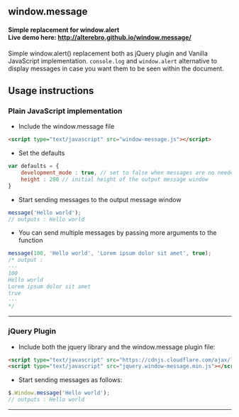 ## window.message
#### Simple replacement for window.alert <br />Live demo here: http://alterebro.github.io/window.message/

Simple window.alert() replacement both as jQuery plugin and Vanilla JavaScript implementation.
`console.log` and `window.alert` alternative to display messages in case you want them to be seen within the document.

## Usage instructions

### Plain JavaScript implementation

- Include the window.message file 

```html
<script type="text/javascript" src="window-message.js"></script>
```

- Set the defaults

```javascript
var defaults = {
	development_mode : true, // set to false when messages are no needed anymore
	height : 200 // initial height of the output message window
}
```

- Start sending messages to the output message window

```javascript
message('Hello world');
// outputs : Hello world
```

- You can send multiple messages by passing more arguments to the function

```javascript
message(100, 'Hello world', 'Lorem ipsum dolor sit amet', true);
/* output : 
---
100
Hello world
Lorem ipsum dolor sit amet
true	
---
*/	
```

---

### jQuery Plugin

- Include both the jquery library and the window.message plugin file:

```html
<script type="text/javascript" src="https://cdnjs.cloudflare.com/ajax/libs/jquery/1.11.3/jquery.min.js"></script>
<script type="text/javascript" src="jquery.window-message.min.js"></script>
```

- Start sending messages as follows:

```javascript
$.Window.message('Hello world');
// outputs : Hello world
```

---

